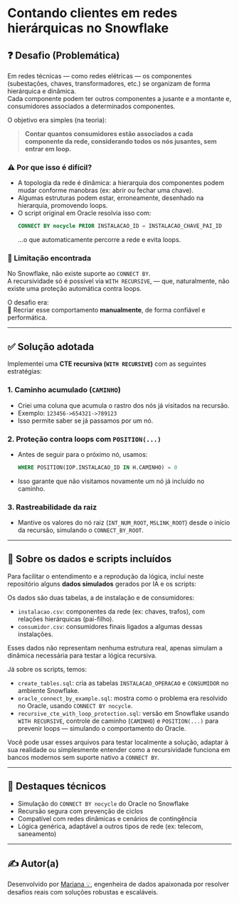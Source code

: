 
# Contando clientes em redes hierárquicas no Snowflake

## ❓ Desafio (Problemática)

Em redes técnicas — como redes elétricas — os componentes (subestações, chaves, transformadores, etc.) se organizam de forma hierárquica e dinâmica.  
Cada componente podem ter outros componentes a jusante e a montante e, consumidores associados a determinados componentes.

O objetivo era simples (na teoria):

> **Contar quantos consumidores estão associados a cada componente da rede, considerando todos os nós jusantes, sem entrar em loop.**

### ⚠️ Por que isso é difícil?

- A topologia da rede é dinâmica: a hierarquia dos componentes podem mudar conforme manobras (ex: abrir ou fechar uma chave).
- Algumas estruturas podem estar, erroneamente, desenhado na hierarquia, promovendo loops.
- O script original em Oracle resolvia isso com:
  ```sql
  CONNECT BY nocycle PRIOR INSTALACAO_ID = INSTALACAO_CHAVE_PAI_ID
  ```
  ...o que automaticamente percorre a rede e evita loops.

### 🧱 Limitação encontrada

No Snowflake, não existe suporte ao `CONNECT BY`.  
A recursividade só é possível via `WITH RECURSIVE`, — que, naturalmente, não existe uma proteção automática contra loops.

O desafio era:  
🔄 Recriar esse comportamento **manualmente**, de forma confiável e performática.

---

## ✅ Solução adotada

Implementei uma **CTE recursiva (`WITH RECURSIVE`)** com as seguintes estratégias:

### 1. Caminho acumulado (`CAMINHO`)
- Criei uma coluna que acumula o rastro dos nós já visitados na recursão.
- Exemplo: `123456->654321->789123`
- Isso permite saber se já passamos por um nó.

### 2. Proteção contra loops com `POSITION(...)`
- Antes de seguir para o próximo nó, usamos:
  ```sql
  WHERE POSITION(IOP.INSTALACAO_ID IN H.CAMINHO) = 0
  ```
- Isso garante que não visitamos novamente um nó já incluído no caminho.

### 3. Rastreabilidade da raiz
- Mantive os valores do nó raiz (`INT_NUM_ROOT`, `MSLINK_ROOT`) desde o início da recursão, simulando o `CONNECT_BY_ROOT`.

---
## 🧰 Sobre os dados e scripts incluídos

Para facilitar o entendimento e a reprodução da lógica, incluí neste repositório alguns **dados simulados** gerados por IA e os scripts:

Os dados são duas tabelas, a de instalação e de consumidores:
- `instalacao.csv`: componentes da rede (ex: chaves, trafos), com relações hierárquicas (pai-filho).
- `consumidor.csv`: consumidores finais ligados a algumas dessas instalações.

Esses dados não representam nenhuma estrutura real, apenas simulam a dinâmica necessária para testar a lógica recursiva.

Já sobre os scripts, temos:
- `create_tables.sql`: cria as tabelas `INSTALACAO_OPERACAO` e `CONSUMIDOR` no ambiente Snowflake.
- `oracle_connect_by_example.sql`: mostra como o problema era resolvido no Oracle, usando `CONNECT BY nocycle`.
- `recursive_cte_with_loop_protection.sql`: versão em Snowflake usando `WITH RECURSIVE`, controle de caminho (`CAMINHO`) e `POSITION(...)` para prevenir loops — simulando o comportamento do Oracle.

Você pode usar esses arquivos para testar localmente a solução, adaptar à sua realidade ou simplesmente entender como a recursividade funciona em bancos modernos sem suporte nativo a `CONNECT BY`.

---
## 📌 Destaques técnicos

- Simulação do `CONNECT BY nocycle` do Oracle no Snowflake
- Recursão segura com prevenção de ciclos
- Compatível com redes dinâmicas e cenários de contingência
- Lógica genérica, adaptável a outros tipos de rede (ex: telecom, saneamento)

---

## ✍️ Autor(a)

Desenvolvido por [Mariana 💡](https://www.linkedin.com/in/mariana-fonseca-f/), engenheira de dados apaixonada por resolver desafios reais com soluções robustas e escaláveis.
